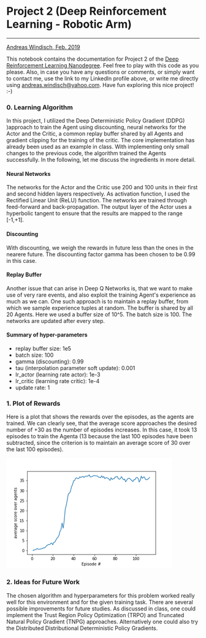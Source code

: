 # Project 2 (Deep Reinforcement Learning - Robotic Arm)
---
[Andreas Windisch, Feb. 2019](https://www.linkedin.com/in/andreas-windisch-physics/)

This notebook contains the documentation for Project 2 of the [Deep Reinforcement Learning Nanodegree](https://www.udacity.com/course/deep-reinforcement-learning-nanodegree--nd893). Feel free to play with this code as you please. Also, in case you have any questions or comments, or simply want to contact me, use the link to my LinkedIn profile above, or write me directly using [andreas.windisch@yahoo.com](andreas.windisch@yahoo.com). Have fun exploring this nice project! :-)


### 0. Learning Algorithm

In this project, I utilized the Deep Deterministic Policy Gradient (DDPG) )approach to train the Agent using discounting, neural networks for the Actor and the Critic, a common replay buffer shared by all Agents and gradient clipping for the training of the critic. The core implementation has already been used as an example in class. With implementing only small changes to the previous code, the algorithm trained the Agents successfully. In the following, let me discuss the ingredients in more detail.

#### Neural Networks
   
The networks for the Actor and the Critic use 200 and 100 units in their first and second hidden layers respectively. As activation function, I used the Rectified Linear Unit (ReLU) function. The networks are trained through feed-forward and back-propagation. The output layer of the Actor uses a hyperbolic tangent to ensure that the results are mapped to the range [-1,+1].   
   

#### Discounting
With discounting, we weigh the rewards in future less than the ones in the nearere future. The discounting factor gamma has been chosen to be 0.99 in this case.

#### Replay Buffer
Another issue that can arise in Deep Q Networks is, that we want to make use of very rare events, and also exploit the training Agent's experience as much as we can. One such approach is to maintain a replay buffer, from which we sample experience tuples at random. The buffer is shared by all 20 Agents. Here we used a buffer size of 10^5. The batch size is 100. The networks are updated after every step.


#### Summary of hyper-parameters

- replay buffer size: 1e5
- batch size: 100
- gamma (discounting): 0.99
- tau (interpolation parameter soft update): 0.001
- lr_actor (learning rate actor): 1e-3
- lr_critic (learning rate critic): 1e-4
- update rate: 1


### 1. Plot of Rewards
Here is a plot that shows the rewards over the episodes, as the agents are trained. We can clearly see, that the average score approaches the desired number of +30 as the number of episodes increases. In this case, it took 13 episodes to train the Agenta (13 because the last 100 episodes have been subtracted, since the criterion is to maintain an average score of 30 over the last 100 episodes).

![Scores over episodes](score_multiple_agents.png)

### 2. Ideas for Future Work
The chosen algorithm and hyperparameters for this problem worked really well for this environment and for the given training task. There are several possible improvements for future studies. As discussed in class, one could implement the Trust Region Policy Optimization (TRPO) and Truncated Natural Policy Gradient (TNPG) approaches. Alternatively one could also try the Distributed Distributional Deterministic Policy Gradients. 
